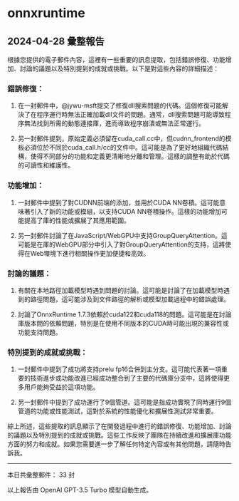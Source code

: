 # onnxruntime

## 2024-04-28 彙整報告

根據您提供的電子郵件內容，這裡有一些重要的訊息提取，包括錯誤修復、功能增加、討論的議題以及特別提到的成就或挑戰。以下是對這些內容的詳細描述：



### 錯誤修復：

1. 在一封郵件中，@jywu-msft提交了修復dll搜索問題的代碼。這個修復可能解決了在程序運行時無法正確加載dll文件的問題。通常，dll搜索問題可能導致程序無法找到所需的動態連接庫，進而導致程序崩潰或無法正常運行。

   

2. 另一封郵件提到，原始定義必須留在cuda_call.cc中，但cudnn_frontend的模板必須位於不同於cuda_call.h/cc的文件中。這可能是為了更好地組織代碼結構，使得不同部分的功能和定義更清晰地分離和管理。這樣的調整有助於代碼的可讀性和維護性。



### 功能增加：

1. 一封郵件中提到了對CUDNN前端的添加，並用於CUDA NN卷積。這可能意味著引入了新的功能或模組，以支持CUDA NN卷積操作。這樣的功能增加可能提高了庫的性能或擴展了其應用範圍。



2. 另一封郵件討論了在JavaScript/WebGPU中支持GroupQueryAttention。這可能是在庫的WebGPU部分中引入了對GroupQueryAttention的支持，這將使得在Web環境下進行相關操作更加便捷和高效。



### 討論的議題：

1. 有關在本地路徑加載模型時遇到問題的討論。這可能是討論了在加載模型時遇到的路徑問題，這可能涉及到文件路徑的解析或模型加載過程中的錯誤處理。



2. 討論了OnnxRuntime 1.7.3依賴於cuda122和cuda118的問題。這可能是在討論庫版本間的依賴問題，特別是在使用不同版本的CUDA時可能出現的兼容性或功能支持問題。



### 特別提到的成就或挑戰：

1. 一封郵件中提到了成功將支持prelu fp16合併到主分支。這可能代表著一項重要的技術進步或功能改進已經成功整合到了主要的代碼庫分支中，這將使得更多用戶能夠受益於這項功能。



2. 另一封郵件中提到了成功運行了9個管道。這可能是指成功實現了同時運行9個管道的功能或性能測試，這對於系統的性能優化和擴展性測試非常重要。



綜上所述，這些提取的訊息顯示了在開發過程中進行的錯誤修復、功能增加、討論的議題以及特別提到的成就或挑戰。這些工作反映了團隊在持續改進和擴展庫功能方面的努力和成就。如果您需要進一步了解任何特定內容或有其他問題，請隨時告訴我。



---



本日共彙整郵件： 33 封



以上報告由 OpenAI GPT-3.5 Turbo 模型自動生成。